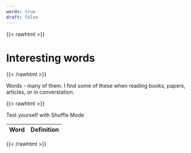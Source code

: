 ```yaml
---
words: true
draft: false
---
```


{{< rawhtml >}} 
<h1 class="section-title main words"><a>Interesting words</a></h1> 
{{< /rawhtml >}} 

Words - many of them. I find some of these when reading books, papers, articles, or in converstation.

{{< rawhtml >}} 


<div id='shuffleButton' class="button shuffled">Test yourself with Shuffle Mode</div>


<table id='word_list' class='table'>
  <thead>
    <tr><th>Word</th><th>Definition</th> 
  </thead>
  <tbody id='word_body'></tbody>
</table>

<script type='module'>
  import { wordList } from '../words.js';

  function loadTableData(items) {
    const table = document.getElementById('word_body');

    wordList.forEach ( item => {
      let row = table.insertRow();
      let word = row.insertCell(0);
      word.innerHTML = item.word;
      let definition = row.insertCell(1);
      definition.innerHTML = item.definition;
      definition.classList.toggle('definition');
      definition.id = item.word;
    });
  }

  function compare( a, b ) {
    if ( a.word < b.word ){
      return -1;
    }
    if ( a.word > b.word ){
      return 1;
    }
    return 0;
  }

wordList.sort( compare );
loadTableData(wordList);

// Scramble word definitions

// create encoding of each definition 
function getEncodings(definitions) {
  var encodings = {};
  definitions.forEach (def => {
    var encoding = getEncoding(def);
    encodings[encoding] = def;
  })
  return encodings;
}

function getEncoding(def) {
  var encoding = new Array(26).fill(0);
  var counts = getCounts(def);
  for (const [char, count] of Object.entries(counts)) {
    encoding[char] = count;
  }
  return encoding.toString().replace(/[,]/g,'');
}

function getCounts(def) {
  var def = def.toLowerCase().replace(/[.!?\\-\s,]/g,'');
  var chars = {};
  let re = /ab+c/;
  for (var i = 0; i < def.length; i++) {
    var char = def.charCodeAt(i) - 97;
    if (chars[char]) {
      chars[char] ++;
    }
    else {
      chars[char] = 1;
    }
  }
  return chars;
}

function getShuffles(definitions) {
  var shuffles = [];
  definitions.forEach (def => {
    var shuffled = smartShuffle(def)
    shuffles.push(shuffled);
  })
  return shuffles;
}

function smartShuffle(def) {
  // Get indices of each character using regex pattern
  var charIndices = []
  for (var i = 0; i < def.length; i ++) {
    if (def[i].match(/([A-Za-z])/g)) {
      charIndices.push(i)
    }
  }
  var mapping = shuffle(charIndices)

  // Then shuffle the string while respecting punctuation and spaces
  var shuffledStr = new Array(def.length).fill('');
  let j = 0;
  for (var i = 0; i < def.length; i ++) {
    if (def[i].match(/([A-Za-z])/g)) {
      shuffledStr[mapping[j]] = def[i]
      j ++;
    }
    else {
      shuffledStr[i] = def[i];
    }
  }

  return shuffledStr.join('');
}

function shuffle(array) {
  let currentIndex = array.length,  randomIndex;

  // While there remain elements to shuffle...
  while (currentIndex != 0) {

    // Pick a remaining element...
    randomIndex = Math.floor(Math.random() * currentIndex);
    currentIndex--;

    // And swap it with the current element.
    [array[currentIndex], array[randomIndex]] = [
      array[randomIndex], array[currentIndex]];
  }

  return array;
}

// Pre-encode definitions so shuffling can be as ENDLESS as you want
var words = [];
var wordDefinitions = [];
for (var i = 0; i < wordList.length; i++) {
  wordDefinitions.push(wordList[i].definition);
  words.push(wordList[i].word);
}
const allEncodings = getEncodings(wordDefinitions);

var toggleShuffle = false;

const shuffleButton = document.getElementById("shuffleButton");
const shuffleButtonText = shuffleButton.innerText;
shuffleButton.innerText = smartShuffle(shuffleButtonText);

const definitions = document.querySelectorAll('.definition');

shuffleButton.addEventListener("mouseenter", function( event ) {
  shuffleButton.innerText = shuffleButtonText;
})
shuffleButton.addEventListener("mouseleave", function( event ) {
  var text = shuffleButton.innerText;
  shuffleButton.innerText = smartShuffle(text);
})

shuffleButton.addEventListener("click", function (e) {
  // Shuffle and replace all definitions in the table
  toggleShuffle = !toggleShuffle

  if (toggleShuffle) {
    var shuffledDefinitions = getShuffles(wordDefinitions);
    for (var i = 0; i < words.length; i++) {
      var def = document.getElementById(words[i]);
      def.innerText = shuffledDefinitions[i];
    }
  }
  else {
    for (var i = 0; i < words.length; i++) {
      var def = document.getElementById(words[i]);
      var encoding = getEncoding(def.innerText);
      var original = allEncodings[encoding];
      def.innerText = original;
    }
  }
  
});


definitions.forEach (el => {
  var text = '';

  el.addEventListener("mouseenter", function( event ) {
    if (toggleShuffle) {
      // compare with original data to unscramble, i.e. search
      text = el.innerText;
      var encoding = getEncoding(text);
      var original = allEncodings[encoding];
      el.innerText = original;
    }
  })

  el.addEventListener("mouseleave", function( event ) {
    if (toggleShuffle) {
      el.innerText = smartShuffle(text);
    }
  })
})

</script>

{{< /rawhtml >}} 